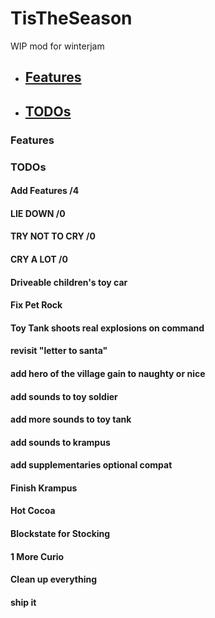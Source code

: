 # TisTheSeason
WIP mod for winterjam


 - ## [Features](#features)
 - ## [TODOs](#todos)

### Features

### TODOs
#### Add Features /4
#### LIE DOWN /0
#### TRY NOT TO CRY /0
#### CRY A LOT /0
#### Driveable children's toy car
#### Fix Pet Rock
#### Toy Tank shoots real explosions on command
#### revisit "letter to santa"
#### add hero of the village gain to naughty or nice
#### add sounds to toy soldier
#### add more sounds to toy tank
#### add sounds to krampus
#### add supplementaries optional compat
#### Finish Krampus
#### Hot Cocoa
#### Blockstate for Stocking
#### 1 More Curio
#### Clean up everything
#### ship it

